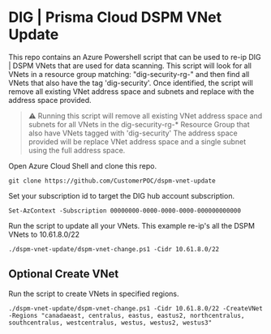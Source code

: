 # DIG | Prisma Cloud DSPM VNet Update

This repo contains an Azure Powershell script that can be used to re-ip DIG | DSPM VNets that are used for data scanning.  This script will look for all VNets in a resource group matching: "dig-security-rg-" and then find all VNets that also have the tag 'dig-security'. Once identified, the script will remove all existing VNet address space and subnets and replace with the address space provided.


> :warning:
>   Running this script will remove all existing VNet address space and subnets for all VNets in the dig-security-rg-* Resource Group that also have VNets tagged with 'dig-security'
>   The address space provided will be replace VNet address space and a single subnet using the full address space.

Open Azure Cloud Shell and clone this repo.

```shell
git clone https://github.com/CustomerPOC/dspm-vnet-update
```

Set your subscription id to target the DIG hub account subscription.

```shell
Set-AzContext -Subscription 00000000-0000-0000-0000-000000000000
```

Run the script to update all your VNets. This example re-ip's all the DSPM VNets to 10.61.8.0/22

```shell
./dspm-vnet-update/dspm-vnet-change.ps1 -Cidr 10.61.8.0/22
```

## Optional Create VNet

Run the script to create VNets in specified regions.

```shell
./dspm-vnet-update/dspm-vnet-change.ps1 -Cidr 10.61.8.0/22 -CreateVNet -Regions "canadaeast, centralus, eastus, eastus2, northcentralus, southcentralus, westcentralus, westus, westus2, westus3"
```
